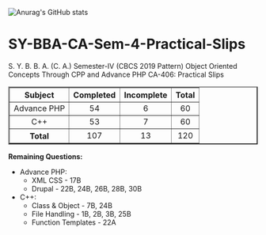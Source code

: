 ![Anurag's GitHub stats](https://github-readme-stats.vercel.app/api?username=anuraghazra&theme=dark&show_icons=true)

# SY-BBA-CA-Sem-4-Practical-Slips
S. Y. B. B. A. (C. A.) Semester-IV (CBCS 2019 Pattern) Object Oriented Concepts Through CPP and Advance PHP CA-406: Practical Slips<br>
<table border=2 cellspacing=5px>
  <tr align=center>
    <th>Subject</th><th>Completed</th><th>Incomplete</th><th>Total</th>
  </tr>
  <tr align=center>
    <td>Advance PHP</td><td>54</td><td>6</td><td>60</td>
  </tr>
  <tr align=center>
    <td>C++</td><td>53</td><td>7</td><td>60</td>
  </tr>
  <tr align=center>
    <th>Total</th><td>107</td><td>13</td><td>120</td>
  </tr>
</table>
<b>Remaining Questions:</b><br>
<ul>
<li>Advance PHP:
<ul>
<li>XML CSS - 17B </li>
<li>Drupal - 22B, 24B, 26B, 28B, 30B</li>
</ul>
</li>
<li>C++:
<ul>
<li>Class & Object - 7B, 24B</li>
<li>File Handling - 1B, 2B, 3B, 25B</li>
<li>Function Templates - 22A</li>
</ul>
</li>
